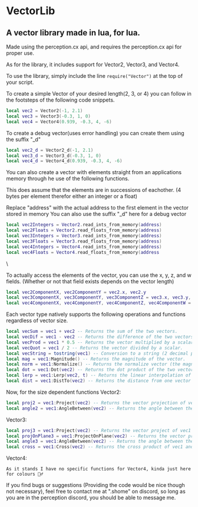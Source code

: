 # VectorLib
## A vector library made in lua, for lua.
Made using the perception.cx api, and requires the perception.cx api for proper use.

As for the library, it includes support for Vector2, Vector3, and Vector4.

To use the library, simply include the line ```require("Vector")``` at the top of your script.


To create a simple Vector of your desired length(2, 3, or 4) you can follow in the footsteps of the following code snippets.

```lua
local vec2 = Vector2(-1, 2.1)
local vec3 = Vector3(-0.3, 1, 0)
local vec4 = Vector4(0.939, -0.3, 4, -6)
```

To create a debug vector(uses error handling) you can create them using the suffix "_d"
```lua
local vec2_d = Vector2_d(-1, 2.1)
local vec3_d = Vector3_d(-0.3, 1, 0)
local vec4_d = Vector4_d(0.939, -0.3, 4, -6)
```

You can also create a vector with elements straight from an applications memory through he use of the following functions.

This does assume that the elements are in successions of eachother. (4 bytes per element therefor either an integer or a float)

Replace "address" with the actual address to the first element in the vector stored in memory
You can also use the suffix "_d" here for a debug vector
```lua
local vec2Integers = Vector2.read_ints_from_memory(address)
local vec2Floats = Vector2.read_floats_from_memory(address)
local vec3Integers = Vector3.read_ints_from_memory(address)
local vec3Floats = Vector3.read_floats_from_memory(address)
local vec4Integers = Vector4.read_ints_from_memory(address)
local vec4Floats = Vector4.read_floats_from_memory(address
```
\

To actually access the elements of the vector, you can use the x, y, z, and w fields. (Whether or not that field exists depends on the vector length)
```lua
local vec2ComponentX, vec2ComponentY = vec2.x, vec2.y
local vec3ComponentX, vec3ComponentY, vec3ComponentZ = vec3.x, vec3.y, vec3.z
local vec4ComponentX, vec4ComponentY, vec4ComponentZ, vec4ComponentW = vec4.x, vec4.y, vec4.z, vec4.w
```

Each vector type natively supports the following operations and functions regardless of vector size.

```lua
local vecSum = vec1 + vec2 -- Returns the sum of the two vectors.
local vecDif = vec1 - vec2 -- Returns the difference of the two vectors.
local vecProd = vec1 * 0.5 -- Returns the vector multiplied by a scalar (scalar is just a number).
local vecQuot = vec1 / 2 -- Returns the vector divided by a scalar.
local vecString = tostring(vec1) -- Conversion to a string (2 decimal places of precision).
local mag = vec1:Magnitude() -- Returns the magnitude of the vector.
local norm = vec1:Normalize() -- Returns the normalize vector (the magnitude is transformed into 1).
local dot = vec1:Dot(vec2) -- Returns the dot product of the two vectors.
local lerp = vec1:Lerp(vec2, t) -- Returns the linear interpolation of the two vectors given a blend factor t between 0-1.
local dist = vec1:DistTo(vec2) -- Returns the distance from one vector to another.
```

Now, for the size dependent functions
Vector2:

```lua
local proj2 = vec1:Project(vec2) -- Returns the vector projection of vec1 onto vec2.
local angle2 = vec1:AngleBetween(vec2) -- Returns the angle between the two vectors in radians.
```

Vector3:

```lua
local proj3 = vec1:Project(vec2) -- Returns the vector project of vec1 onto vec2.
local projOnPlane3 = vec1:ProjectOnPlane(vec2) -- Returns the vector projection of vec1 onto a plane with a normal vector vec2.
local angle3 = vec1:AngleBetween(vec2) -- Returns the angle between the two vectors in radians.
local cross = vec1:Cross(vec2) -- Returns the cross product of vec1 and vec2 (vec1 x vec2)
```

Vector4:

```As it stands I have no specific functions for Vector4, kinda just here for colours 🤷‍♂️```

If you find bugs or suggestions (Providing the code would be nice though not necessary), feel free to contact me at ".shome" on discord, so long as you are in the perception discord, you should be able to message me.
